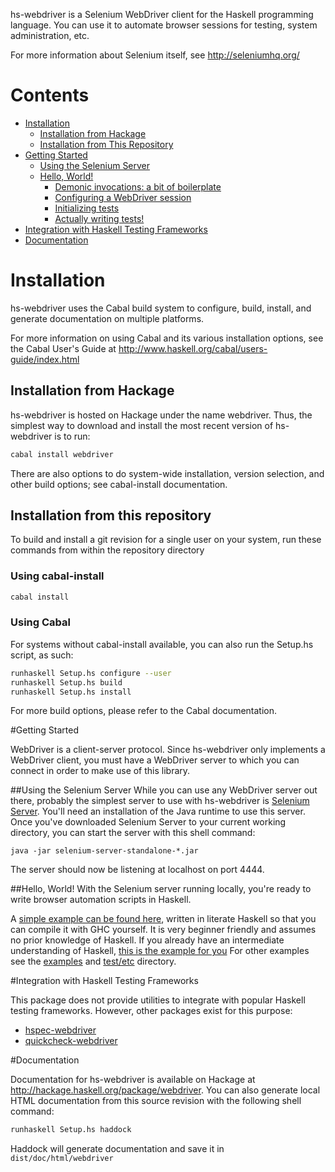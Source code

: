 hs-webdriver is a Selenium WebDriver client for the Haskell programming language. You can use it to automate browser sessions for testing, system administration, etc.

For more information about Selenium itself, see http://seleniumhq.org/

# Contents
* [Installation](#installation)
    * [Installation from Hackage](#installation-from-hackage)
    * [Installation from This Repository](#installation-from-this-repository)
* [Getting Started](#getting-started)
    * [Using the Selenium Server](#using-the-selenium-server)
    * [Hello, World!](#hello-world)
        * [Demonic invocations: a bit of boilerplate](#demonic-invocations-a-bit-of-boilerplate)
        * [Configuring a WebDriver session](#configuring-a-webdriver-session)
        * [Initializing tests](#initializing-tests)
        * [Actually writing tests!](#actually-writing-tests)
* [Integration with Haskell Testing Frameworks](#integration-with-haskell-testing-frameworks)
* [Documentation](#documentation)

# Installation
hs-webdriver uses the Cabal build system to configure, build, install, and generate documentation on multiple platforms.

For more information on using Cabal and its various installation options, see the Cabal User's Guide at http://www.haskell.org/cabal/users-guide/index.html

## Installation from Hackage
hs-webdriver is hosted on Hackage under the name webdriver. Thus, the simplest way to download and install the most recent version of hs-webdriver is to run:

```sh
cabal install webdriver
```
There are also options to do system-wide installation, version selection, and other build options; see cabal-install documentation.

## Installation from this repository

To build and install a git revision for a single user on your system, run these commands from within the repository directory


### Using cabal-install

```sh
cabal install
```

### Using Cabal

For systems without cabal-install available, you can also run the Setup.hs
script, as such:

```sh
runhaskell Setup.hs configure --user
runhaskell Setup.hs build
runhaskell Setup.hs install
```

For more build options, please refer to the Cabal documentation.


#Getting Started

WebDriver is a client-server protocol. Since hs-webdriver only implements a WebDriver client, you must have a WebDriver server to which you can connect in order to make use of this library.

##Using the Selenium Server
While you can use any WebDriver server out there, probably the simplest server to use with hs-webdriver is [Selenium Server](http://docs.seleniumhq.org/download/). You'll need an installation of the Java runtime to use this server. Once you've downloaded Selenium Server to your current working directory, you can start the server with this shell command:

    java -jar selenium-server-standalone-*.jar

The server should now be listening at localhost on port 4444.

##Hello, World!
With the Selenium server running locally, you're ready to write browser automation scripts in Haskell.

A [simple example can be found here](/examples/readme-example-beginner.md), written in literate Haskell so that you can compile it with GHC yourself. It is very beginner friendly and assumes no prior knowledge of Haskell. If you already have an intermediate understanding of Haskell, [this is the example for you](/examples/readme-example-intermediate.md) For other examples see the [examples](examples/) and [test/etc](test/etc/) directory.


#Integration with Haskell Testing Frameworks

This package does not provide utilities to integrate with popular Haskell testing frameworks. However, other packages exist for this purpose:

* [hspec-webdriver](https://hackage.haskell.org/package/hspec-webdriver)
* [quickcheck-webdriver](https://hackage.haskell.org/package/quickcheck-webdriver)

#Documentation

Documentation for hs-webdriver is available on Hackage at <http://hackage.haskell.org/package/webdriver>. You can also generate local HTML documentation from this source revision with the following shell command:

```sh
runhaskell Setup.hs haddock
```

Haddock will generate documentation and save it in `dist/doc/html/webdriver`


